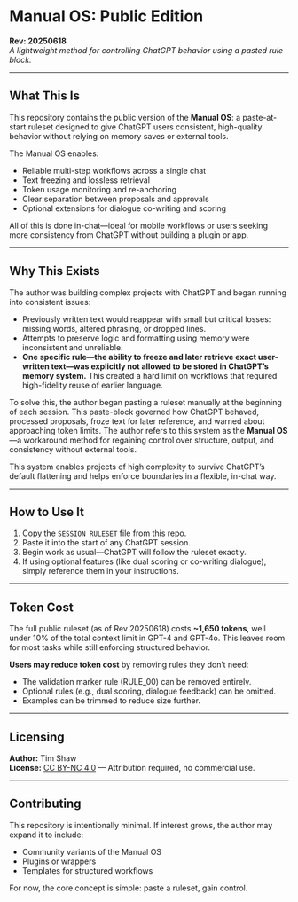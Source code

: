 # Manual OS: Public Edition  
**Rev: 20250618**  
_A lightweight method for controlling ChatGPT behavior using a pasted rule block._

---

## What This Is

This repository contains the public version of the **Manual OS**: a paste-at-start ruleset designed to give ChatGPT users consistent, high-quality behavior without relying on memory saves or external tools.

The Manual OS enables:

- Reliable multi-step workflows across a single chat
- Text freezing and lossless retrieval
- Token usage monitoring and re-anchoring
- Clear separation between proposals and approvals
- Optional extensions for dialogue co-writing and scoring

All of this is done in-chat—ideal for mobile workflows or users seeking more consistency from ChatGPT without building a plugin or app.

---

## Why This Exists

The author was building complex projects with ChatGPT and began running into consistent issues:

- Previously written text would reappear with small but critical losses: missing words, altered phrasing, or dropped lines.
- Attempts to preserve logic and formatting using memory were inconsistent and unreliable.
- **One specific rule—the ability to freeze and later retrieve exact user-written text—was explicitly not allowed to be stored in ChatGPT’s memory system.** This created a hard limit on workflows that required high-fidelity reuse of earlier language.

To solve this, the author began pasting a ruleset manually at the beginning of each session. This paste-block governed how ChatGPT behaved, processed proposals, froze text for later reference, and warned about approaching token limits. The author refers to this system as the **Manual OS**—a workaround method for regaining control over structure, output, and consistency without external tools.

This system enables projects of high complexity to survive ChatGPT’s default flattening and helps enforce boundaries in a flexible, in-chat way.

---

## How to Use It

1. Copy the `SESSION RULESET` file from this repo.
2. Paste it into the start of any ChatGPT session.
3. Begin work as usual—ChatGPT will follow the ruleset exactly.
4. If using optional features (like dual scoring or co-writing dialogue), simply reference them in your instructions.

---

## Token Cost

The full public ruleset (as of Rev 20250618) costs **~1,650 tokens**, well under 10% of the total context limit in GPT-4 and GPT-4o. This leaves room for most tasks while still enforcing structured behavior.

**Users may reduce token cost** by removing rules they don’t need:
- The validation marker rule (RULE_00) can be removed entirely.
- Optional rules (e.g., dual scoring, dialogue feedback) can be omitted.
- Examples can be trimmed to reduce size further.

---

## Licensing

**Author:** Tim Shaw  
**License:** [CC BY-NC 4.0](https://creativecommons.org/licenses/by-nc/4.0/) — Attribution required, no commercial use.

---

## Contributing

This repository is intentionally minimal. If interest grows, the author may expand it to include:
- Community variants of the Manual OS
- Plugins or wrappers
- Templates for structured workflows

For now, the core concept is simple: paste a ruleset, gain control.
